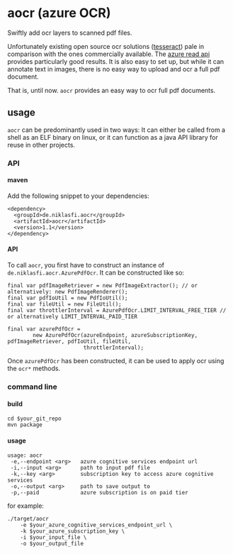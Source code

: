 # aocr (azure OCR)

Swiftly add ocr layers to scanned pdf files.

Unfortunately existing open source ocr solutions ([tesseract](https://github.com/tesseract-ocr/tesseract)) pale in
comparison with the ones commercially available.
The [azure read api](https://docs.microsoft.com/en-us/azure/cognitive-services/computer-vision/overview-ocr) provides
particularly good results. It is also easy to set up, but while it can annotate text in images, there is no easy way to
upload and ocr a full pdf document.

That is, until now. `aocr` provides an easy way to ocr full pdf documents.

## usage

`aocr` can be predominantly used in two ways: It can either be called from a shell as an ELF binary on linux, or it can
function as a java API library for reuse in other projects.

### API

#### maven

Add the following snippet to your dependencies:

```
<dependency>
  <groupId>de.niklasfi.aocr</groupId>
  <artifactId>aocr</artifactId>
  <version>1.1</version>
</dependency>
```

#### API

To call `aocr`, you first have to construct an instance of `de.niklasfi.aocr.AzurePdfOcr`. It can be constructed like so:

```
final var pdfImageRetriever = new PdfImageExtractor(); // or alternatively: new PdfImageRenderer();
final var pdfIoUtil = new PdfIoUtil();
final var fileUtil = new FileUtil();
final var throttlerInterval = AzurePdfOcr.LIMIT_INTERVAL_FREE_TIER // or alternatively LIMIT_INTERVAL_PAID_TIER

final var azurePdfOcr =
        new AzurePdfOcr(azureEndpoint, azureSubscriptionKey, pdfImageRetriever, pdfIoUtil, fileUtil,
                        throttlerInterval);
```

Once `azurePdfOcr` has been constructed, it can be used to apply ocr using the `ocr*` methods. 

### command line

#### build

```shell
cd $your_git_repo
mvn package
```

#### usage

```
usage: aocr
 -e,--endpoint <arg>   azure cognitive services endpoint url
 -i,--input <arg>      path to input pdf file
 -k,--key <arg>        subscription key to access azure cognitive services
 -o,--output <arg>     path to save output to
 -p,--paid             azure subscription is on paid tier
```

for example:

```shell
./target/aocr 
    -e $your_azure_cognitive_services_endpoint_url \
    -k $your_azure_subscription_key \
    -i $your_input_file \
    -o $your_output_file
```

